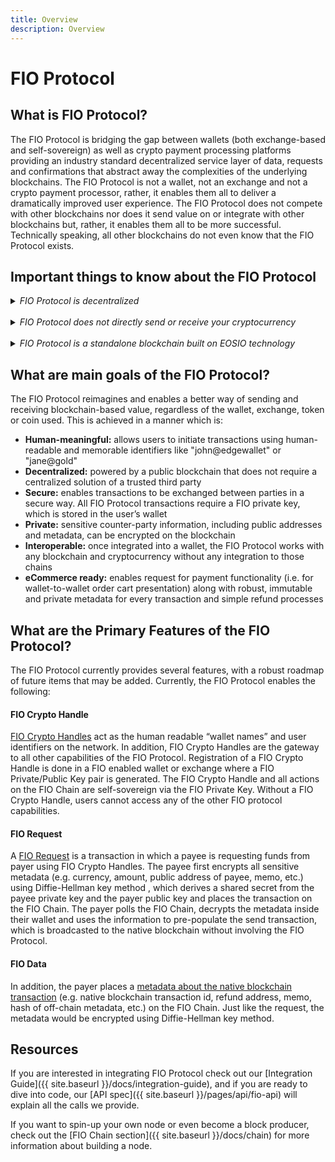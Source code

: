 ```yaml
---
title: Overview
description: Overview
---
```

# FIO Protocol

## What is FIO Protocol? 

The FIO Protocol is bridging the gap between wallets (both exchange-based and self-sovereign) as well as crypto payment processing platforms providing an industry standard decentralized service layer of data, requests and confirmations that abstract away the complexities of the underlying blockchains. The FIO Protocol is not a wallet, not an exchange and not a crypto payment processor, rather, it enables them all to deliver a dramatically improved user experience. The FIO Protocol does not compete with other blockchains nor does it send value on or integrate with other blockchains but, rather, it enables them all to be more successful. Technically speaking, all other blockchains do not even know that the FIO Protocol exists.

## Important things to know about the FIO Protocol

<details>
  <summary><i>FIO Protocol is decentralized</i></summary>
<br>  
The service FIO offers is not centralized. There is no company making money off adoption, just a non-profit foundation trusted by the community to support the technology. The FIO Protocol is a decentralized business model rewarding everyone who adds value. It does this directly via the blockchain by distributing fees and tokens directly to validators, integrators, and (in the future, once FIP-21 is released) voters who stake their tokens.
</details>
<br>

<details>
  <summary><i>FIO Protocol does not directly send or receive your cryptocurrency</i></summary>
<br>  
The FIO Protocol, which acts like a layer 2 usability layer for all blockchains, doesn't actually integrate directly with any other blockchain. When sending to a human-readable FIO Crypto Handle (aka FIO Address) or responding to a FIO Request, the wallet, exchange, or FIO-enabled service you are using looks up the native blockchain address and sends to it directly. FIO is not involved in that transaction in any way. For example, the wallet looks up a bitcoin address mapped to user@fio and once it has that BTC address, it does a normal BTC transaction on the BTC chain.
</details>
<br>

<details>
  <summary><i>FIO Protocol is a standalone blockchain built on EOSIO technology</i></summary>
<br>  
The FIO Protocol is a Byzantine Fault Tolerant DPOS blockchain. Data lookups and validations for FIO Crypto Handle interactions are secured by the FIO Chain. Only the FIO private key holder who owns the FIO Crypto Handle NFT can map native blockchain addresses to that FIO Crypto Handle or send encrypted FIO Requests from that FIO Crypto Handle. This ensures the entire security of the network (currently over $14M worth of FIO tokens are being used to vote in the top block producer) is securing your FIO Crypto Handle mappings.
</details>

## What are main goals of the FIO Protocol?

The FIO Protocol reimagines and enables a better way of sending and receiving blockchain-based value, regardless of the wallet, exchange, token or coin used. This is achieved in a manner which is:

* **Human-meaningful:** allows users to initiate transactions using human-readable and memorable identifiers like "john@edgewallet" or "jane@gold"
* **Decentralized:** powered by a public blockchain that does not require a centralized solution of a trusted third party
* **Secure:** enables transactions to be exchanged between parties in a secure way. All FIO Protocol transactions require a FIO private key, which is stored in the user’s wallet
* **Private:** sensitive counter-party information, including public addresses and metadata, can be encrypted on the blockchain
* **Interoperable:** once integrated into a wallet, the FIO Protocol works with any blockchain and cryptocurrency without any integration to those chains
* **eCommerce ready:** enables request for payment functionality (i.e. for wallet-to-wallet order cart presentation) along with robust, immutable and private metadata for every transaction and simple refund processes

## What are the Primary Features of the FIO Protocol?

The FIO Protocol currently provides several features, with a robust roadmap of future items that may be added. Currently, the FIO Protocol enables the following:

#### FIO Crypto Handle

[FIO Crypto Handles]({{site.baseurl}}/docs/fio-protocol/fio-address) act as the human readable “wallet names” and user identifiers on the network. In addition, FIO Crypto Handles are the gateway to all other capabilities of the FIO Protocol. Registration of a FIO Crypto Handle is done in a FIO enabled wallet or exchange where a FIO Private/Public Key pair is generated. The FIO Crypto Handle and all actions on the FIO Chain are self-sovereign via the FIO Private Key. Without a FIO Crypto Handle, users cannot access any of the other FIO protocol capabilities.

#### FIO Request

A [FIO Request]({{site.baseurl}}/docs/how-to/fio-request) is a transaction in which a payee is requesting funds from payer using FIO Crypto Handles. The payee first encrypts all sensitive metadata (e.g. currency, amount, public address of payee, memo, etc.) using Diffie-Hellman key method , which derives a shared secret from the payee private key and the payer public key and places the transaction on the FIO Chain. The payer polls the FIO Chain, decrypts the metadata inside their wallet and uses the information to pre-populate the send transaction, which is broadcasted to the native blockchain without involving the FIO Protocol.

#### FIO Data

In addition, the payer places a [metadata about the native blockchain transaction]({{site.baseurl}}/docs/how-to/fio-data)  (e.g. native blockchain transaction id, refund address, memo, hash of off-chain metadata, etc.) on the FIO Chain. Just like the request, the metadata would be encrypted using Diffie-Hellman key method.

## Resources

If you are interested in integrating FIO Protocol check out our [Integration Guide]({{ site.baseurl }}/docs/integration-guide), and if you are ready to dive into code, our [API spec]({{ site.baseurl }}/pages/api/fio-api) will explain all the calls we provide. 

If you want to spin-up your own node or even become a block producer, check out the [FIO Chain section]({{ site.baseurl }}/docs/chain) for more information about building a node.




